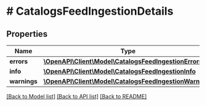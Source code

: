 # # CatalogsFeedIngestionDetails

## Properties

Name | Type | Description | Notes
------------ | ------------- | ------------- | -------------
**errors** | [**\OpenAPI\Client\Model\CatalogsFeedIngestionErrors**](CatalogsFeedIngestionErrors.md) |  |
**info** | [**\OpenAPI\Client\Model\CatalogsFeedIngestionInfo**](CatalogsFeedIngestionInfo.md) |  |
**warnings** | [**\OpenAPI\Client\Model\CatalogsFeedIngestionWarnings**](CatalogsFeedIngestionWarnings.md) |  |

[[Back to Model list]](../../README.md#models) [[Back to API list]](../../README.md#endpoints) [[Back to README]](../../README.md)
